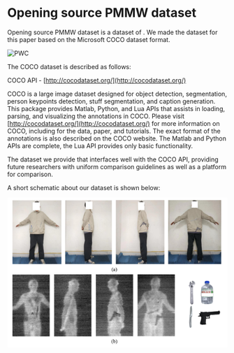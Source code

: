 # Opening source PMMW dataset

Opening source PMMW dataset is a dataset of . We made the dataset for this paper based on the Microsoft COCO dataset format.

![PWC]([https://github.com/Ch3ngguo/opening-source-PMMW-dataset/blob/main/figs/fig_Experi_human.png](https://github.com/Ch3ngguo/opening-source-PMMW-dataset/blob/main/figs/fig_ground_truth.png))

The COCO dataset is described as follows:

COCO API - [http://cocodataset.org/](http://cocodataset.org/)

COCO is a large image dataset designed for object detection, segmentation, person keypoints detection, stuff segmentation, and caption generation. This package provides Matlab, Python, and Lua APIs that assists in loading, parsing, and visualizing the annotations in COCO. Please visit [http://cocodataset.org/](http://cocodataset.org/) for more information on COCO, including for the data, paper, and tutorials. The exact format of the annotations is also described on the COCO website. The Matlab and Python APIs are complete, the Lua API provides only basic functionality.

The dataset we provide that interfaces well with the COCO API, providing future researchers with uniform comparison guidelines as well as a platform for comparison.

A short schematic about our dataset is shown below:

![PWC](https://github.com/Ch3ngguo/opening-source-PMMW-dataset/blob/main/figs/fig_Experi_human.png)
